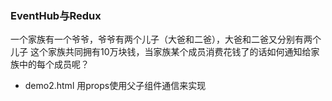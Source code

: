 ### EventHub与Redux

一个家族有一个爷爷，爷爷有两个儿子（大爸和二爸），大爸和二爸又分别有两个儿子
这个家族共同拥有10万块钱，当家族某个成员消费花钱了的话如何通知给家族中的每个成员呢？

* demo2.html 用props使用父子组件通信来实现